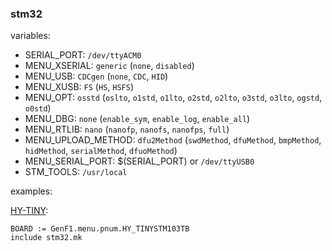 ### stm32

variables:
- SERIAL_PORT: ```/dev/ttyACM0```
- MENU_XSERIAL: ```generic``` (```none```, ```disabled```)
- MENU_USB: ```CDCgen``` (```none```, ```CDC```, ```HID```)
- MENU_XUSB: ```FS``` (```HS```, ```HSFS```)
- MENU_OPT: ```osstd``` (```oslto```, ```o1std```, ```o1lto```, ```o2std```, ```o2lto```, ```o3std```, ```o3lto```, ```ogstd```, ```o0std```)
- MENU_DBG: ```none``` (```enable_sym```, ```enable_log```, ```enable_all```)
- MENU_RTLIB: ```nano``` (```nanofp```, ```nanofs```, ```nanofps```, ```full```)
- MENU_UPLOAD_METHOD: ```dfu2Method``` (```swdMethod```, ```dfuMethod```, ```bmpMethod```, ```hidMethod```, ```serialMethod```, ```dfuoMethod```)
- MENU_SERIAL_PORT: $(SERIAL_PORT) or ```/dev/ttyUSB0```
- STM_TOOLS: ```/usr/local```

examples:

[HY-TINY](https://stm32duinoforum.com/forum/wiki_subdomain/index_title_HY-TinySTM103T.html):
```
BOARD := GenF1.menu.pnum.HY_TINYSTM103TB
include stm32.mk

```
